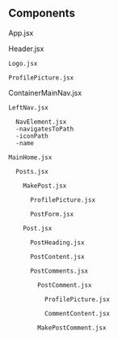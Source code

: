 ## Components

App.jsx

  Header.jsx

    Logo.jsx

    ProfilePicture.jsx

  ContainerMainNav.jsx

    LeftNav.jsx

      NavElement.jsx
      -navigatesToPath
      -iconPath
      -name

    MainHome.jsx

      Posts.jsx

        MakePost.jsx

          ProfilePicture.jsx

          PostForm.jsx

        Post.jsx

          PostHeading.jsx

          PostContent.jsx

          PostComments.jsx

            PostComment.jsx

              ProfilePicture.jsx

              CommentContent.jsx

            MakePostComment.jsx




